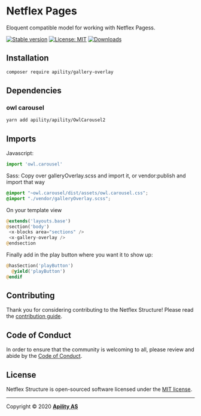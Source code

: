 # Netflex Pages

Eloquent compatible model for working with Netflex Pagess.

<a href="https://packagist.org/packages/netflex/pages"><img src="https://img.shields.io/packagist/v/netflex/pages?label=stable" alt="Stable version"></a>
<a href="https://opensource.org/licenses/MIT"><img src="https://img.shields.io/github/license/netflex-sdk/pages.svg" alt="License: MIT"></a>
<a href="https://packagist.org/packages/netflex/pages/stats"><img src="https://img.shields.io/packagist/dm/netflex/pages" alt="Downloads"></a>

## Installation

```bash
composer require apility/gallery-overlay
```

## Dependencies

### owl carousel

```bash
yarn add apility/apility/OwlCarousel2
```

## Imports

Javascript:

```javascript
import 'owl.carousel'
```

Sass:
Copy over galleryOverlay.scss and import it, or vendor:publish and import that way
```scss
@import "~owl.carousel/dist/assets/owl.carousel.css";
@import "./vendor/galleryOverlay.scss";
```

On your template view <x-gallery-overlay />

```php
@extends('layouts.base')
@section('body')
 <x-blocks area="sections" />
 <x-gallery-overlay />
@endsection
```

Finally add in the play button where you want it to show up:

```php
@hasSection('playButton')
  @yield('playButton')
@endif
```

## Contributing

Thank you for considering contributing to the Netflex Structure! Please read the [contribution guide](CONTRIBUTING.md).

## Code of Conduct

In order to ensure that the community is welcoming to all, please review and abide by the [Code of Conduct](CODE_OF_CONDUCT.md).

## License

Netflex Structure is open-sourced software licensed under the [MIT license](LICENSE.md).

<hr>

Copyright &copy; 2020 **[Apility AS](https://apility.no)**
